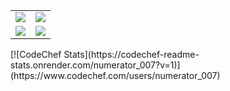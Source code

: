 <table>
  <tr>
    <td>
      <a href="https://codeforces.com/profile/Mr.Numerator_007">
        <img src="https://codeforces-readme-stats.vercel.app/api/card?username=Mr.Numerator_007&theme=github_dark&disable_animations=false&show_icons=true&force_username=true" />
      </a>
    </td>
    <td>
      <img src="https://leetcard.jacoblin.cool/Numerator_429?theme=dark" />
    </td>
  </tr>
  <tr>
    <td>
      <a href="https://atcoder.jp/users/Numerator_429">
        <img src="https://badges.joonhyung.xyz/atcoder/Numerator_429.svg" />
      </a>
    </td>
    <td>
      <img src="https://codechef-readme-stats.onrender.com/numerator_007?v=1" />
    </td>
  </tr>
</table>
[![CodeChef Stats](https://codechef-readme-stats.onrender.com/numerator_007?v=1)](https://www.codechef.com/users/numerator_007)
